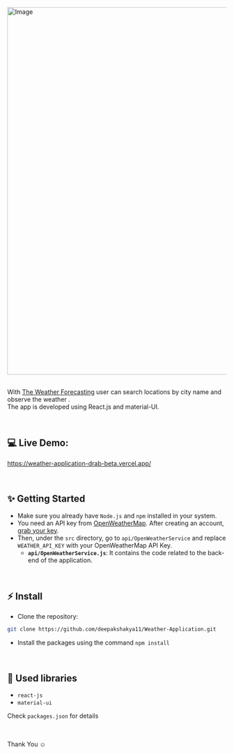 <img width="893" height="843" alt="Image" src="https://github.com/user-attachments/assets/d39e3a89-2c5a-4915-84b5-25ca9c34cff5" />

<br/>
<br/>

With [The Weather Forecasting](https://weather-application-drab-beta.vercel.app/) user can search locations by city name and observe the weather .
<br />
The app is developed using React.js and material-UI.

<br/>

## 💻 Live Demo:

https://weather-application-drab-beta.vercel.app/

<br/>

## ✨ Getting Started

- Make sure you already have `Node.js` and `npm` installed in your system.
- You need an API key from [OpenWeatherMap](https://openweathermap.org/). After creating an account, [grab your key](https://home.openweathermap.org/api_keys).
- Then, under the `src` directory, go to `api/OpenWeatherService` and replace `WEATHER_API_KEY` with your OpenWeatherMap API Key.
  - **`api/OpenWeatherService.js`**: It contains the code related to the back-end of the application.

<br/>

## ⚡ Install

- Clone the repository:

```bash
git clone https://github.com/deepakshakya11/Weather-Application.git

```

- Install the packages using the command `npm install`


<br/>

## 📙 Used libraries

- `react-js`
- `material-ui`

Check `packages.json` for details

<br/>

<br/>
Thank You ☺
